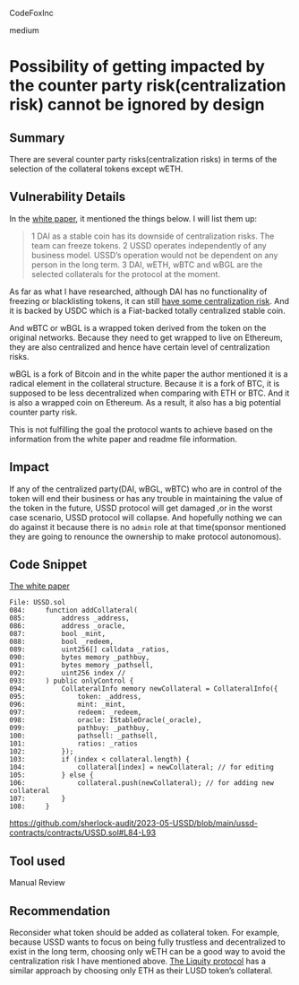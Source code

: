CodeFoxInc

medium

# Possibility of getting impacted by the counter party risk(centralization risk) cannot be ignored by design

## Summary

There are several counter party risks(centralization risks) in terms of the selection of the collateral tokens except wETH. 

## Vulnerability Details

In the [white paper](https://github.com/USSDofficial/ussd-whitepaper/blob/main/whitepaper.pdf), it mentioned the things below. I will list them up: 

> 1 DAI as a stable coin has its downside of centralization risks. The team can freeze tokens.
> 2 USSD operates independently of any business model. USSD’s operation would not be dependent on any person in the long term.
>  3 DAI, wETH, wBTC and wBGL are the selected collaterals for the protocol at the moment. 

As far as what I have researched, although DAI has no functionality of freezing or blacklisting tokens, it can still [have some centralization risk](https://thedefiant.io/tornado-impact-makerdao-dai). And it is backed by USDC which is a Fiat-backed totally centralized stable coin. 

And wBTC or wBGL is a wrapped token derived from the token on the original networks. Because they need to get wrapped to live on Ethereum, they are also centralized and hence have certain level of centralization risks. 

wBGL is a fork of Bitcoin and in the white paper the author mentioned it is a radical element in the collateral structure. Because it is a fork of BTC, it is supposed to be less decentralized when comparing with ETH or BTC. And it is also a wrapped coin on Ethereum. As a result, it also has a big potential counter party risk. 

This is not fulfilling the goal the protocol wants to achieve based on the information from the white paper and readme file information. 

## Impact

If any of the centralized party(DAI, wBGL, wBTC) who are in control of the token will end their business or has any trouble in maintaining the value of the token in the future, USSD protocol will get damaged ,or in the worst case scenario, USSD protocol will collapse. And hopefully nothing we can do against it because there is no `admin` role at that time(sponsor mentioned they are going to renounce the ownership to make protocol autonomous). 



## Code Snippet

[The white paper](https://github.com/USSDofficial/ussd-whitepaper/blob/main/whitepaper.pdf)

```solidity
File: USSD.sol
084:     function addCollateral(
085:         address _address,
086:         address _oracle,
087:         bool _mint,
088:         bool _redeem,
089:         uint256[] calldata _ratios, 
090:         bytes memory _pathbuy, 
091:         bytes memory _pathsell,
092:         uint256 index // 
093:     ) public onlyControl { 
094:         CollateralInfo memory newCollateral = CollateralInfo({
095:             token: _address,
096:             mint: _mint,
097:             redeem: _redeem,
098:             oracle: IStableOracle(_oracle), 
099:             pathbuy: _pathbuy,
100:             pathsell: _pathsell,
101:             ratios: _ratios
102:         });
103:         if (index < collateral.length) {
104:             collateral[index] = newCollateral; // for editing
105:         } else {
106:             collateral.push(newCollateral); // for adding new collateral
107:         } 
108:     }
```
https://github.com/sherlock-audit/2023-05-USSD/blob/main/ussd-contracts/contracts/USSD.sol#L84-L93

## Tool used

Manual Review

## Recommendation

Reconsider what token should be added as collateral token. For example, because USSD wants to focus on being fully trustless and decentralized to exist in the long term, choosing only wETH can be a good way to avoid the centralization risk I have mentioned above. [The Liquity protocol](https://www.liquity.org/) has a similar approach by choosing only ETH as their LUSD token’s collateral.
